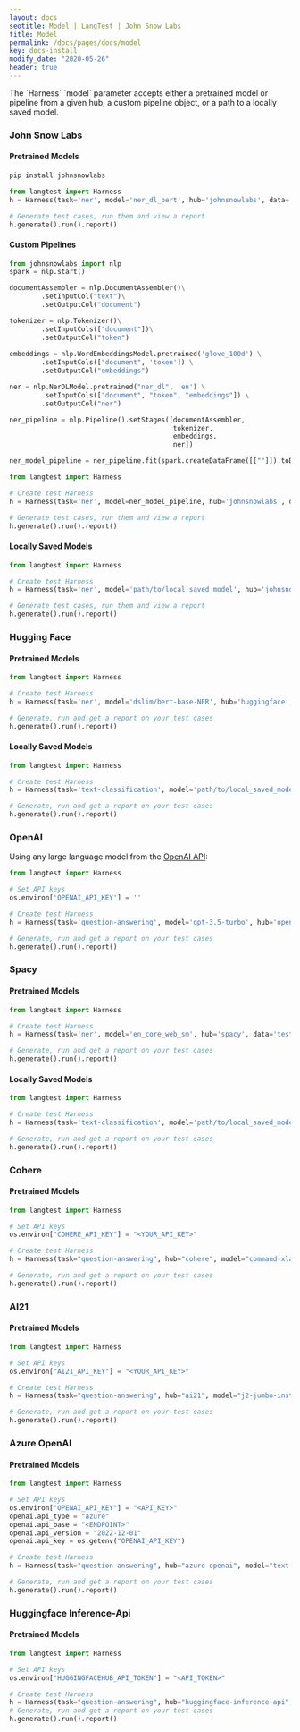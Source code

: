 ```yaml
---
layout: docs
seotitle: Model | LangTest | John Snow Labs
title: Model
permalink: /docs/pages/docs/model
key: docs-install
modify_date: "2020-05-26"
header: true
---
```


<div class="main-docs" markdown="1"><div class="h3-box" markdown="1">
The `Harness` `model` parameter accepts either a pretrained model or pipeline from a given hub, a custom pipeline object, or a path to a locally saved model.

### John Snow Labs


#### Pretrained Models

```bash
pip install johnsnowlabs
```

```python
from langtest import Harness
h = Harness(task='ner', model='ner_dl_bert', hub='johnsnowlabs', data='test.conll', config='config.yml')

# Generate test cases, run them and view a report
h.generate().run().report()
```

#### Custom Pipelines

```python
from johnsnowlabs import nlp
spark = nlp.start()

documentAssembler = nlp.DocumentAssembler()\
		.setInputCol("text")\
		.setOutputCol("document")

tokenizer = nlp.Tokenizer()\
		.setInputCols(["document"])\
		.setOutputCol("token")
	
embeddings = nlp.WordEmbeddingsModel.pretrained('glove_100d') \
		.setInputCols(["document", 'token']) \
		.setOutputCol("embeddings")

ner = nlp.NerDLModel.pretrained("ner_dl", 'en') \
		.setInputCols(["document", "token", "embeddings"]) \
		.setOutputCol("ner")

ner_pipeline = nlp.Pipeline().setStages([documentAssembler,
                                         tokenizer,
                                         embeddings,
                                         ner])

ner_model_pipeline = ner_pipeline.fit(spark.createDataFrame([[""]]).toDF("text"))

from langtest import Harness

# Create test Harness
h = Harness(task='ner', model=ner_model_pipeline, hub='johnsnowlabs', data='test.conll', config='config.yml')

# Generate test cases, run them and view a report
h.generate().run().report()
```

#### Locally Saved Models

```python
from langtest import Harness

# Create test Harness
h = Harness(task='ner', model='path/to/local_saved_model', hub='johnsnowlabs', data='test.conll', config='config.yml')

# Generate test cases, run them and view a report
h.generate().run().report()
```

</div><div class="h3-box" markdown="1">

### Hugging Face

#### Pretrained Models

```python
from langtest import Harness

# Create test Harness
h = Harness(task='ner', model='dslim/bert-base-NER', hub='huggingface', data='test.conll', config='config.yml')

# Generate, run and get a report on your test cases
h.generate().run().report()
```

#### Locally Saved Models

```python
from langtest import Harness

# Create test Harness
h = Harness(task='text-classification', model='path/to/local_saved_model', hub='huggingface', data='test.csv', config='config.yml')

# Generate, run and get a report on your test cases
h.generate().run().report()
```

</div><div class="h3-box" markdown="1">

### OpenAI

Using any large language model from the [OpenAI API](https://platform.openai.com/docs/models/overview):

```python
from langtest import Harness

# Set API keys
os.environ['OPENAI_API_KEY'] = ''

# Create test Harness
h = Harness(task='question-answering', model='gpt-3.5-turbo', hub='openai', data='BoolQ-test', config='config.yml')

# Generate, run and get a report on your test cases
h.generate().run().report()
```

</div><div class="h3-box" markdown="1">

### Spacy

#### Pretrained Models

```python
from langtest import Harness

# Create test Harness
h = Harness(task='ner', model='en_core_web_sm', hub='spacy', data='test.conll', config='config.yml')

# Generate, run and get a report on your test cases
h.generate().run().report()
```

#### Locally Saved Models

```python
from langtest import Harness

# Create test Harness
h = Harness(task='text-classification', model='path/to/local_saved_model', hub='spacy', data='test.csv', config='config.yml')

# Generate, run and get a report on your test cases
h.generate().run().report()
```
<div class="h3-box" markdown="1">

### Cohere

#### Pretrained Models

```python
from langtest import Harness

# Set API keys
os.environ["COHERE_API_KEY"] = "<YOUR_API_KEY>"

# Create test Harness
h = Harness(task="question-answering", hub="cohere", model="command-xlarge-nightly", data='BoolQ-test', config='config.yml')

# Generate, run and get a report on your test cases
h.generate().run().report()
```

</div>

### AI21

#### Pretrained Models

```python
from langtest import Harness

# Set API keys
os.environ["AI21_API_KEY"] = "<YOUR_API_KEY>"

# Create test Harness
h = Harness(task="question-answering", hub="ai21", model="j2-jumbo-instruct", data='BoolQ-test-tiny', config='config.yml')

# Generate, run and get a report on your test cases
h.generate().run().report()
```
<div class="h3-box" markdown="1">

### Azure OpenAI

#### Pretrained Models

```python
from langtest import Harness

# Set API keys
os.environ["OPENAI_API_KEY"] = "<API_KEY>"
openai.api_type = "azure"
openai.api_base = "<ENDPOINT>"
openai.api_version = "2022-12-01"
openai.api_key = os.getenv("OPENAI_API_KEY")

# Create test Harness
h = Harness(task="question-answering", hub="azure-openai", model="text-davinci-003", data='BoolQ-test-tiny', config='config.yml')

# Generate, run and get a report on your test cases
h.generate().run().report()
```

</div>
<div class="h3-box" markdown="1">

### Huggingface Inference-Api

#### Pretrained Models

```python
from langtest import Harness

# Set API keys
os.environ["HUGGINGFACEHUB_API_TOKEN"] = "<API_TOKEN>"

# Create test Harness
h = Harness(task="question-answering", hub="huggingface-inference-api", model="google/flan-t5-small", data='BoolQ-test-tiny')
# Generate, run and get a report on your test cases
h.generate().run().report()
```

</div>

</div></div>